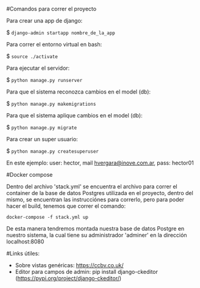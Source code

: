 #Comandos para correr el proyecto

Para crear una app de django:

$ ```django-admin startapp nombre_de_la_app ```

Para correr el entorno virtual en bash:

$ ```source ./activate```

Para ejecutar el servidor:

$ ```python manage.py runserver```

Para que el sistema reconozca cambios en el model (db):

$ ```python manage.py makemigrations```

Para que el sistema aplique cambios en el model (db):

$ ```python manage.py migrate```

Para crear un super usuario:

$ ```python manage.py createsuperuser```

En este ejemplo: user: hector, mail hvergara@inove.com.ar, pass: hector01


#Docker compose

Dentro del archivo 'stack.yml' se encuentra el archivo para correr el container de la base de datos Postgres utilizada en el proyecto,
dentro del mismo, se encuentran las instrucciónes para correrlo, pero para poder hacer el build, tenemos que correr el comando:

```docker-compose -f stack.yml up```

De esta manera tendremos montada nuestra base de datos Postgre en nuestro sistema, la cual tiene su administrador 'adminer' en la dirección localhost:8080


#Links útiles:
- Sobre vistas genéricas: https://ccbv.co.uk/
- Editor para campos de admin: pip install django-ckeditor (https://pypi.org/project/django-ckeditor/)
